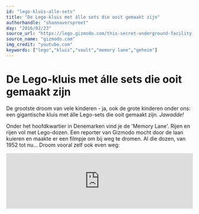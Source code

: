 ```yaml
---
id: "lego-kluis-alle-sets"
title: "De Lego-kluis met álle sets die ooit gemaakt zijn"
authorhandle: "shannaverspreet"
day: "2016/02/23"
source_url: "https://lego.gizmodo.com/this-secret-underground-facility-guards-all-lego-sets-e-5018990"
source_name: "gizmodo.com"
img_credit: "youtube.com"
keywords: ["lego","kluis","vault","memory lane","geheim"]
---
```

# De Lego-kluis met álle sets die ooit gemaakt zijn
De grootste droom van vele kinderen - ja, ook de grote kinderen onder ons: een gigantische kluis met álle Lego-sets die ooit gemaakt zijn. _Jawadde!_

Onder het hoofdkwartier in Denemarken vind je de 'Memory Lane'. Rijen en rijen vol met Lego-dozen. Een reporter van Gizmodo mocht door de laan kuieren en maakte er een filmpje om bij weg te dromen. Al die dozen, van 1952 tot nu... Droom vooral zelf ook even weg:

<iframe width="100%" src="https://www.youtube.com/embed/PEZACCcOVCY" frameborder="0" allowfullscreen></iframe>